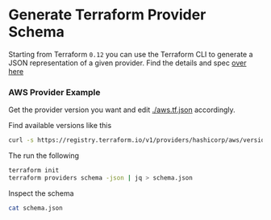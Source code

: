 # Generate Terraform Provider Schema

Starting from Terraform `0.12` you can use the Terraform CLI to generate a JSON representation of a given provider. Find the details and spec [over here](https://www.terraform.io/docs/commands/providers/schema.html)

### AWS Provider Example 

Get the provider version you want and edit [./aws.tf.json](./aws.tf.json) accordingly.

Find available versions like this

```bash
curl -s https://registry.terraform.io/v1/providers/hashicorp/aws/versions | jq -r '.versions | .[] | .version'
```

The run the following

```bash
terraform init 
terraform providers schema -json | jq > schema.json
```
Inspect the schema

```bash
cat schema.json
```